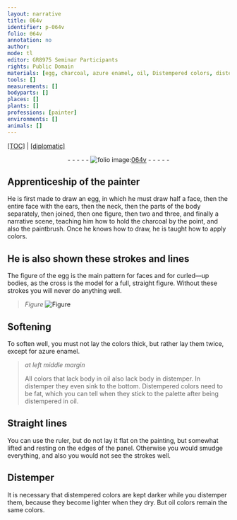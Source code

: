 ```yaml
---
layout: narrative
title: 064v
identifier: p-064v
folio: 064v
annotation: no
author:
mode: tl
editor: GR8975 Seminar Participants
rights: Public Domain
materials: [egg, charcoal, azure enamel, oil, Distempered colors, distempered colors, oil colors]
tools: []
measurements: []
bodyparts: []
places: []
plants: []
professions: [painter]
environments: []
animals: []
---
```


<p><a href="{{ site.baseurl }}/translation/">[TOC]</a> | <a href="{{ site.baseurl }}/_texts/p-064v_tc.md/">[diplomatic]</a></p><div class="folio" align="center">- - - - - <a href="http://gallica.bnf.fr/ark:/12148/btv1b10500001g/f134.image" target="_blank"><img src="https://cu-mkp.github.io/2017-workshop-edition/assets/photo-icon.png" alt="folio image: " style="display:inline-block; margin-bottom:-3px;"/>064v</a> - - - - - </div>  
  

## Apprenticeship of the <span class="pro">painter</span>

 
He is first made to draw an <span class="m">egg</span>, in which he must draw half a face, then the entire <span class="sup">face</span> with the ears, then the neck, then the parts of the body separately, then joined, then one figure, then two and three, and finally a narrative scene, teaching him how to hold the <span class="m">charcoal</span> by the point, and also the paintbrush. Once he knows how to draw, he is taught how to apply colors.
 
 
  

## He is also shown these strokes and lines

 
The figure of the <span class="m">egg</span> is the main pattern for faces and for curled—up bodies, as the cross is the model for a full, straight figure. Without these strokes you will never do anything well.
 
 
> *Figure*
> <a href="https://drive.google.com/open?id=0B9-oNrvWdlO5NmZDTmZwc1Jqb2M" target="_blank"><img src="https://cu-mkp.github.io/GR8975-edition/assets/photo-icon.png" alt="Figure" style="display:inline-block; margin-bottom:-3px;"/></a>
 
  

## Softening

 
To soften well, you must not lay the colors thick, but rather lay them twice, except for <span class="m">azure enamel</span>.
 
> *at left middle margin*
> 
> 
>   All colors that lack body in <span class="m">oil</span> also lack body in distemper. In distemper they even sink to the bottom. <span class="m">Distempered colors</span> need to be fat, which you can tell when they stick to the palette after being distempered in <span class="m">oil</span>.
 
 
  

## Straight lines

 
You can use the ruler, but do not lay it flat on the painting, but somewhat lifted and resting on the edges of the panel. Otherwise you would smudge everything, and also you would not see the strokes well.
 
 
  

## Distemper

 
It is necessary that <span class="m">distempered colors</span> are kept darker while you distemper them, because they become lighter when they dry. But <span class="m">oil colors</span> remain the same colors.
 
